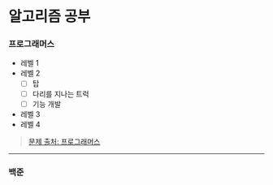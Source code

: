# 알고리즘 공부

### 프로그래머스 
- 레벨 1
- 레벨 2
    - [ ] 탑
    - [ ] 다리를 지나는 트럭
    - [ ] 기능 개발
- 레벨 3
- 레벨 4

> [문제 출처: 프로그래머스](https://programmers.co.kr/learn/challenges)
---
### 백준
